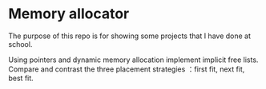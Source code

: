 # Memory allocator 
The purpose of this repo is for showing some projects that I have done at school. 



Using pointers and dynamic memory allocation implement implicit free lists.
Compare and contrast the three placement strategies ：first fit, next fit, best fit.
